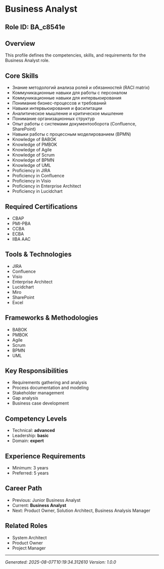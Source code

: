 # Business Analyst

## Role ID: BA_c8541e

## Overview
This profile defines the competencies, skills, and requirements for the Business Analyst role.

## Core Skills
- Знание методологий анализа ролей и обязанностей (RACI matrix)
- Коммуникационные навыки для работы с персоналом
- Коммуникационные навыки для интервьюирования
- Понимание бизнес-процессов и требований
- Навыки интервьюирования и фасилитации
- Аналитическое мышление и критическое мышление
- Понимание организационных структур
- Опыт работы с системами документооборота (Confluence, SharePoint)
- Навыки работы с процессным моделированием (BPMN)
- Knowledge of BABOK
- Knowledge of PMBOK
- Knowledge of Agile
- Knowledge of Scrum
- Knowledge of BPMN
- Knowledge of UML
- Proficiency in JIRA
- Proficiency in Confluence
- Proficiency in Visio
- Proficiency in Enterprise Architect
- Proficiency in Lucidchart

## Required Certifications
- CBAP
- PMI-PBA
- CCBA
- ECBA
- IIBA AAC

## Tools & Technologies
- JIRA
- Confluence
- Visio
- Enterprise Architect
- Lucidchart
- Miro
- SharePoint
- Excel

## Frameworks & Methodologies
- BABOK
- PMBOK
- Agile
- Scrum
- BPMN
- UML

## Key Responsibilities
- Requirements gathering and analysis
- Process documentation and modeling
- Stakeholder management
- Gap analysis
- Business case development

## Competency Levels
- Technical: **advanced**
- Leadership: **basic**
- Domain: **expert**

## Experience Requirements
- Minimum: 3 years
- Preferred: 5 years

## Career Path
- Previous: Junior Business Analyst
- Current: **Business Analyst**
- Next: Product Owner, Solution Architect, Business Analysis Manager

## Related Roles
- System Architect
- Product Owner
- Project Manager

---
*Generated: 2025-08-07T10:19:34.312610*
*Version: 1.0.0*
